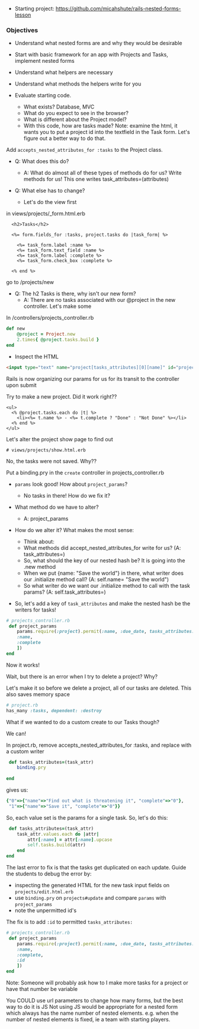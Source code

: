 - Starting project: https://github.com/micahshute/rails-nested-forms-lesson

### Objectives
- Understand what nested forms are and why they would be desirable
- Start with basic framework for an app with Projects and Tasks, implement nested forms
- Understand what helpers are necessary
- Understand what methods the helpers write for you

- Evaluate starting code. 
     - What exists? Database, MVC
     - What do you expect to see in the browser?
     - What is different about the Project model?
     - With this code, how are tasks made? Note: examine the html, it wants you to put a project id into the textfield in the Task form. Let's figure out a better way to do that.

Add `accepts_nested_attributes_for :tasks` to the Project class.

- Q: What does this do?
    - A: What do almost all of these types of methods do for us? Write methods for us! This one writes task_attributes=(attributes)

- Q: What else has to change? 
    - Let's do the view first

in views/projects/_form.html.erb
```erb
  <h2>Tasks</h2>

  <%= form.fields_for :tasks, project.tasks do |task_form| %>

    <%= task_form.label :name %>
    <%= task_form.text_field :name %>
    <%= task_form.label :complete %>
    <%= task_form.check_box :complete %>
    
  <% end %>
```

go to /projects/new

- Q: The h2 Tasks is there, why isn't our new form?
    - A: There are no tasks associated with our @project in the new controller. Let's make some


In /controllers/projects_controller.rb

```ruby
def new
    @project = Project.new
    2.times{ @project.tasks.build }
end
```

- Inspect the HTML
```html
<input type="text" name="project[tasks_attributes][0][name]" id="project_tasks_attributes_0_name">
```
Rails is now organizing our params for us for its transit to the controller upon submit


Try to make a new project.
Did it work right??
```
<ul>  
  <% @project.tasks.each do |t| %>
    <li><%= t.name %> - <%= t.complete ? "Done" : "Not Done" %></li>
  <% end %>
</ul>

```

Let's alter the project show page to find out


```
# views/projects/show.html.erb

```

No, the tasks were not saved. Why??

Put a binding.pry in the `create` controller in projects_controller.rb

- `params` look good! How about `project_params`?
    - No tasks in there! How do we fix it?

- What method do we have to alter?
    - A: project_params

- How do we alter it? What makes the most sense:
    - Think about:
    - What methods did accept_nested_attributes_for write for us? (A: task_attributes=)
    - So, what should the key of our nested hash be? It is going into the .new method
    - When we put {name: "Save the world"} in there, what writer does our .initialize method call? (A: self.name= "Save the world")
    - So what writer do we want our .initialize method to call with the task params? (A: self.task_attributes=)

- So, let's add a key of `task_attributes` and make the nested hash be the writers for tasks!

```ruby
# projects_controller.rb
 def project_params
    params.require(:project).permit(:name, :due_date, tasks_attributes: [
    :name,
    :complete
    ])
end
```

Now it works! 

Wait, but there is an error when I try to delete a project? Why?

Let's make it so before we delete a project, all of our tasks are deleted. This also saves memory space

```ruby
# project.rb
has_many :tasks, dependent: :destroy

```

What if we wanted to do a custom create to our Tasks though? 

We can!

In project.rb, remove accepts_nested_attributes_for :tasks, and replace with a custom writer

```ruby
 def tasks_attributes=(task_attr)
    binding.pry
    
end
```
gives us:

```ruby
{"0"=>{"name"=>"Find out what is threatening it", "complete"=>"0"},
 "1"=>{"name"=>"Save it", "complete"=>"0"}}
```
So, each value set is the params for a single task. So, let's do this:
```ruby
 def tasks_attributes=(task_attr)
    task_attr.values.each do |attr|
        attr[:name] = attr[:name].upcase
        self.tasks.build(attr)
    end
end

```

The last error to fix is that the tasks get duplicated on each update.
Guide the students to debug the error by:
- inspecting the generated HTML for the new task input fields on `projects/edit.html.erb`
- use `binding.pry` on `projects#update` and compare `params` with `project_params`
- note the unpermitted id's

The fix is to add `:id` to permitted `tasks_attributes:`
```ruby
# projects_controller.rb
 def project_params
    params.require(:project).permit(:name, :due_date, tasks_attributes: [
    :name,
    :complete,
    :id
    ])
end
```


Note: Someone will probably ask how to I make more tasks for a project or have that number be variable

You COULD use url parameters to change how many forms, but the best way to do it is JS
Not using JS would be appropriate for a nested form which always has the name number of nested elements.
e.g. when the number of nested elements is fixed, ie a team with starting players.

